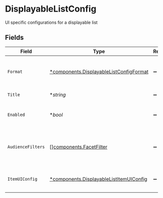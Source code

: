 # DisplayableListConfig

UI specific configurations for a displayable list


## Fields

| Field                                                                                             | Type                                                                                              | Required                                                                                          | Description                                                                                       |
| ------------------------------------------------------------------------------------------------- | ------------------------------------------------------------------------------------------------- | ------------------------------------------------------------------------------------------------- | ------------------------------------------------------------------------------------------------- |
| `Format`                                                                                          | [*components.DisplayableListConfigFormat](../../models/components/displayablelistconfigformat.md) | :heavy_minus_sign:                                                                                | defines how to render this particular displayable list card                                       |
| `Title`                                                                                           | **string*                                                                                         | :heavy_minus_sign:                                                                                | Primary title for the list.                                                                       |
| `Enabled`                                                                                         | **bool*                                                                                           | :heavy_minus_sign:                                                                                | Whether the list should be shown to the user                                                      |
| `AudienceFilters`                                                                                 | [][components.FacetFilter](../../models/components/facetfilter.md)                                | :heavy_minus_sign:                                                                                | Filters which restrict who should should see displayable list                                     |
| `ItemUIConfig`                                                                                    | [*components.DisplayableListItemUIConfig](../../models/components/displayablelistitemuiconfig.md) | :heavy_minus_sign:                                                                                | UI configurations for each item of the list                                                       |